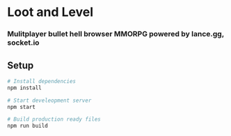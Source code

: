 # Loot and Level

### Mulitplayer bullet hell browser MMORPG powered by lance.gg, socket.io

## Setup

```bash
# Install dependencies
npm install

# Start develeopment server
npm start

# Build production ready files
npm run build
```